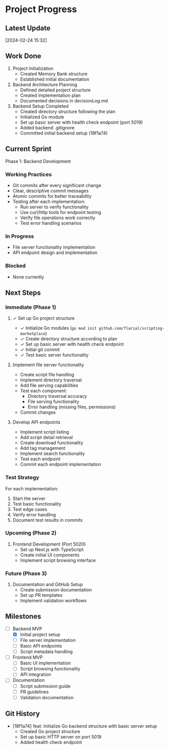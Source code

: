 # Project Progress

## Latest Update
[2024-02-24 15:32]

## Work Done
1. Project initialization
   - Created Memory Bank structure
   - Established initial documentation
2. Backend Architecture Planning
   - Defined detailed project structure
   - Created implementation plan
   - Documented decisions in decisionLog.md
3. Backend Setup Completed
   - Created directory structure following the plan
   - Initialized Go module
   - Set up basic server with health check endpoint (port 5019)
   - Added backend .gitignore
   - Committed initial backend setup (18f1a74)

## Current Sprint
Phase 1: Backend Development

### Working Practices
- Git commits after every significant change
- Clear, descriptive commit messages
- Atomic commits for better traceability
- Testing after each implementation:
  * Run server to verify functionality
  * Use curl/http tools for endpoint testing
  * Verify file operations work correctly
  * Test error handling scenarios

### In Progress
- File server functionality implementation
- API endpoint design and implementation

### Blocked
- None currently

## Next Steps
### Immediate (Phase 1)
1. ✓ Set up Go project structure
   - ✓ Initialize Go modules (`go mod init github.com/flarial/scripting-marketplace`)
   - ✓ Create directory structure according to plan
   - ✓ Set up basic server with health check endpoint
   - ✓ Initial git commit
   - ✓ Test basic server functionality

2. Implement file server functionality
   - Create script file handling
   - Implement directory traversal
   - Add file serving capabilities
   - Test each component:
     * Directory traversal accuracy
     * File serving functionality
     * Error handling (missing files, permissions)
   - Commit changes

3. Develop API endpoints
   - Implement script listing
   - Add script detail retrieval
   - Create download functionality
   - Add tag management
   - Implement search functionality
   - Test each endpoint
   - Commit each endpoint implementation

### Test Strategy
For each implementation:
1. Start the server
2. Test basic functionality
3. Test edge cases
4. Verify error handling
5. Document test results in commits

### Upcoming (Phase 2)
1. Frontend Development (Port 5020)
   - Set up Next.js with TypeScript
   - Create initial UI components
   - Implement script browsing interface

### Future (Phase 3)
1. Documentation and GitHub Setup
   - Create submission documentation
   - Set up PR templates
   - Implement validation workflows

## Milestones
- [ ] Backend MVP
  - [x] Initial project setup
  - [ ] File server implementation
  - [ ] Basic API endpoints
  - [ ] Script metadata handling

- [ ] Frontend MVP
  - [ ] Basic UI implementation
  - [ ] Script browsing functionality
  - [ ] API integration

- [ ] Documentation
  - [ ] Script submission guide
  - [ ] PR guidelines
  - [ ] Validation documentation

## Git History
- [18f1a74] feat: Initialize Go backend structure with basic server setup
  - Created Go project structure
  - Set up basic HTTP server on port 5019
  - Added health check endpoint